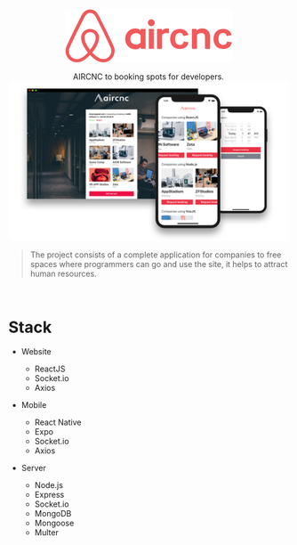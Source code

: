 
<p align="center">
  <img src="gitbub_assets/logo.png" />
</p>

<p align="center">
AIRCNC to booking spots for developers.

<img src="gitbub_assets/banner.png" alt="project banner"/>

>The project consists of a complete application for companies to free spaces where programmers can go and use the site, it helps to attract human resources.
</p><br/>

# Stack

- Website
  - ReactJS
  - Socket.io
  - Axios

- Mobile
  - React Native
  - Expo
  - Socket.io
  - Axios

- Server
  - Node.js
  - Express
  - Socket.io
  - MongoDB
  - Mongoose
  - Multer

